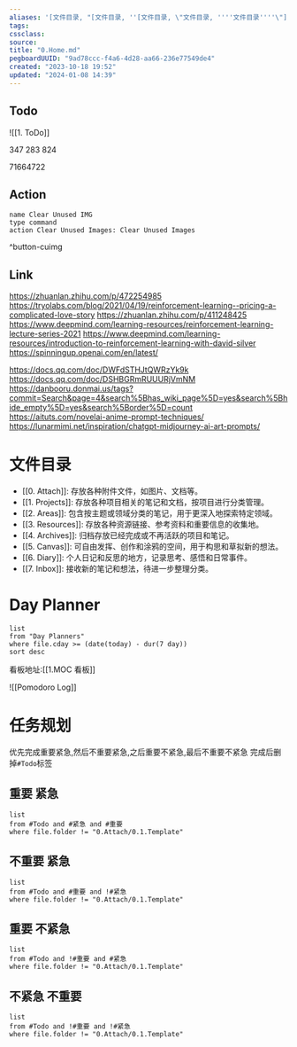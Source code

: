 ```yaml
---
aliases: '[文件目录, "[文件目录, ''[文件目录, \"文件目录, ''''文件目录''''\"]'']"]'
tags: 
cssclass:
source:
title: "0.Home.md"
pegboardUUID: "9ad78ccc-f4a6-4d28-aa66-236e77549de4"
created: "2023-10-18 19:52"
updated: "2024-01-08 14:39"
---
```


## Todo
![[1. ToDo]]


347 283 824

71664722

## Action

```button
name Clear Unused IMG
type command
action Clear Unused Images: Clear Unused Images
```

^button-cuimg

## Link
https://zhuanlan.zhihu.com/p/472254985
https://tryolabs.com/blog/2021/04/19/reinforcement-learning--pricing-a-complicated-love-story
https://zhuanlan.zhihu.com/p/411248425
https://www.deepmind.com/learning-resources/reinforcement-learning-lecture-series-2021
https://www.deepmind.com/learning-resources/introduction-to-reinforcement-learning-with-david-silver
https://spinningup.openai.com/en/latest/

https://docs.qq.com/doc/DWFdSTHJtQWRzYk9k
https://docs.qq.com/doc/DSHBGRmRUUURjVmNM
https://danbooru.donmai.us/tags?commit=Search&page=4&search%5Bhas_wiki_page%5D=yes&search%5Bhide_empty%5D=yes&search%5Border%5D=count
https://aituts.com/novelai-anime-prompt-techniques/
https://lunarmimi.net/inspiration/chatgpt-midjourney-ai-art-prompts/
# 文件目录

- [[0. Attach]]: 存放各种附件文件，如图片、文档等。
- [[1. Projects]]: 存放各种项目相关的笔记和文档，按项目进行分类管理。
- [[2. Areas]]: 包含按主题或领域分类的笔记，用于更深入地探索特定领域。
- [[3. Resources]]: 存放各种资源链接、参考资料和重要信息的收集地。
- [[4. Archives]]: 归档存放已经完成或不再活跃的项目和笔记。
- [[5. Canvas]]: 可自由发挥、创作和涂鸦的空间，用于构思和草拟新的想法。
- [[6. Diary]]: 个人日记和反思的地方，记录思考、感悟和日常事件。
- [[7. Inbox]]: 接收新的笔记和想法，待进一步整理分类。


# Day Planner

```dataview
list
from "Day Planners"
where file.cday >= (date(today) - dur(7 day))
sort desc
```

看板地址:[[1.MOC 看板]]

![[Pomodoro Log]]

# 任务规划
优先完成重要紧急,然后不重要紧急,之后重要不紧急,最后不重要不紧急
完成后删掉`#Todo`标签
## 重要 紧急

```dataview
list
from #Todo and #紧急 and #重要 
where file.folder != "0.Attach/0.1.Template"
```

## 不重要 紧急

```dataview
list
from #Todo and #重要 and !#紧急 
where file.folder != "0.Attach/0.1.Template"
```

## 重要 不紧急

```dataview
list
from #Todo and !#重要 and #紧急 
where file.folder != "0.Attach/0.1.Template"
```

## 不紧急 不重要

```dataview
list
from #Todo and !#重要 and !#紧急 
where file.folder != "0.Attach/0.1.Template"
```